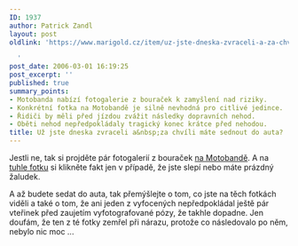 ```yaml
---
ID: 1937
author: Patrick Zandl
layout: post
oldlink: 'https://www.marigold.cz/item/uz-jste-dneska-zvraceli-a-za-chvili-mate-sednout-do-auta

  '
post_date: 2006-03-01 16:19:25
post_excerpt: ''
published: true
summary_points:
- Motobanda nabízí fotogalerie z bouraček k zamyšlení nad riziky.
- Konkrétní fotka na Motobandě je silně nevhodná pro citlivé jedince.
- Řidiči by měli před jízdou zvážit následky dopravních nehod.
- Oběti nehod nepředpokládaly tragický konec krátce před nehodou.
title: Už jste dneska zvraceli a&nbsp;za chvíli máte sednout do auta?
---
```


<p>Jestli ne, tak si projděte pár fotogalerií z bouraček <a href="http://nehody.motobanda.com/">na Motobandě</a>. A na <a href="http://nehody.motobanda.cz/praha/img00006.htm">tuhle fotku</a> si klikněte fakt jen v případě, že jste slepí nebo máte prázdný žaludek. </p>

<p>A až budete sedat do auta, tak přemýšlejte o tom, co jste na těch fotkách viděli a také o tom, že ani jeden z vyfocených nepředpokládal ještě pár vteřinek před zaujetím vyfotografované pózy, že takhle dopadne. Jen doufám, že ten z té fotky zemřel při nárazu, protože co následovalo po něm, nebylo nic moc ...
</p>